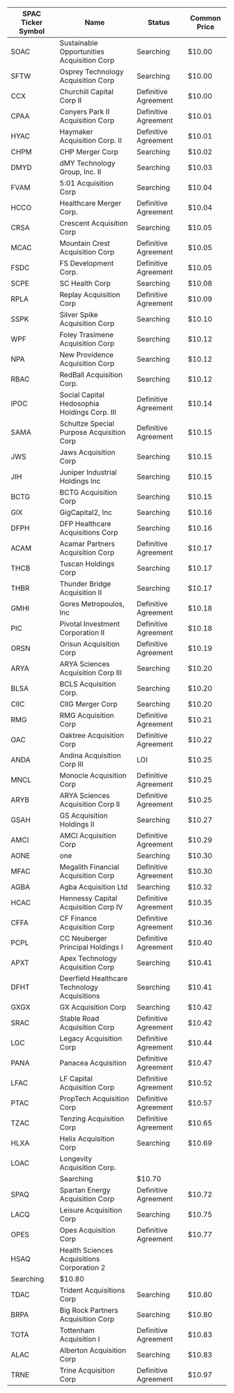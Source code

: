 SPAC Ticker Symbol | Name                                         | Status               | Common Price 
------------------ | -------------------------------------------- | -------------------- | -------------
SOAC               | Sustainable Opportunities Acquisition Corp   | Searching            | $10.00       
SFTW               | Osprey Technology Acquisition Corp           | Searching            | $10.00       
CCX                | Churchill Capital Corp II                    | Definitive Agreement | $10.00       
CPAA               | Conyers Park II Acquisition Corp             | Definitive Agreement | $10.01       
HYAC               | Haymaker Acquisition Corp. II                | Definitive Agreement | $10.01       
CHPM               | CHP Merger Corp                              | Searching            | $10.02       
DMYD               | dMY Technology Group, Inc. II                | Searching            | $10.03       
FVAM               | 5:01 Acquisition Corp                        | Searching            | $10.04       
HCCO               | Healthcare Merger Corp.                      | Definitive Agreement | $10.04       
CRSA               | Crescent Acquisition Corp                    | Searching            | $10.05       
MCAC               | Mountain Crest Acquisition Corp              | Definitive Agreement | $10.05       
FSDC               | FS Development Corp.                         | Definitive Agreement | $10.05       
SCPE               | SC Health Corp                               | Searching            | $10.08       
RPLA               | Replay Acquisition Corp                      | Definitive Agreement | $10.09       
SSPK               | Silver Spike Acquisition Corp                | Searching            | $10.10       
WPF                | Foley Trasimene Acquisition Corp             | Searching            | $10.12       
NPA                | New Providence Acquisition Corp              | Searching            | $10.12       
RBAC               | RedBall Acquisition Corp.                    | Searching            | $10.12       
IPOC               | Social Capital Hedosophia Holdings Corp. III | Definitive Agreement | $10.14       
SAMA               | Schultze Special Purpose Acquisition Corp    | Definitive Agreement | $10.15       
JWS                | Jaws Acquisition Corp                        | Searching            | $10.15       
JIH                | Juniper Industrial Holdings Inc              | Searching            | $10.15       
BCTG               | BCTG Acquisition Corp                        | Searching            | $10.15       
GIX                | GigCapital2, Inc                             | Searching            | $10.16       
DFPH               | DFP Healthcare Acquisitions Corp             | Searching            | $10.16       
ACAM               | Acamar Partners Acquisition Corp             | Definitive Agreement | $10.17       
THCB               | Tuscan Holdings Corp                         | Searching            | $10.17       
THBR               | Thunder Bridge Acquisition II                | Searching            | $10.17       
GMHI               | Gores Metropoulos, Inc                       | Definitive Agreement | $10.18       
PIC                | Pivotal Investment Corporation II            | Definitive Agreement | $10.18       
ORSN               | Orisun Acquisition Corp                      | Definitive Agreement | $10.19       
ARYA               | ARYA Sciences Acquisition Corp III           | Searching            | $10.20       
BLSA               | BCLS Acquisition Corp.                       | Searching            | $10.20       
CIIC               | CIIG Merger Corp                             | Searching            | $10.20       
RMG                | RMG Acquisition Corp                         | Definitive Agreement | $10.21       
OAC                | Oaktree Acquisition Corp                     | Definitive Agreement | $10.22       
ANDA               | Andina Acquisition Corp III                  | LOI                  | $10.25       
MNCL               | Monocle Acquisition Corp                     | Definitive Agreement | $10.25       
ARYB               | ARYA Sciences Acquisition Corp II            | Definitive Agreement | $10.25       
GSAH               | GS Acquisition Holdings II                   | Searching            | $10.27       
AMCI               | AMCI Acquisition Corp                        | Definitive Agreement | $10.29       
AONE               | one                                          | Searching            | $10.30       
MFAC               | Megalith Financial Acquisition Corp          | Definitive Agreement | $10.30       
AGBA               | Agba Acquisition Ltd                         | Searching            | $10.32       
HCAC               | Hennessy Capital Acquisition Corp IV         | Definitive Agreement | $10.35       
CFFA               | CF Finance Acquisition Corp                  | Definitive Agreement | $10.36       
PCPL               | CC Neuberger Principal Holdings I            | Definitive Agreement | $10.40       
APXT               | Apex Technology Acquisition Corp             | Searching            | $10.41       
DFHT               | Deerfield Healthcare Technology Acquisitions | Searching            | $10.41       
GXGX               | GX Acquisition Corp                          | Searching            | $10.42       
SRAC               | Stable Road Acquisition Corp                 | Definitive Agreement | $10.42       
LGC                | Legacy Acquisition Corp                      | Definitive Agreement | $10.44       
PANA               | Panacea Acquisition                          | Definitive Agreement | $10.47       
LFAC               | LF Capital Acquisition Corp                  | Definitive Agreement | $10.52       
PTAC               | PropTech Acquisition Corp                    | Definitive Agreement | $10.57       
TZAC               | Tenzing Acquisition Corp                     | Definitive Agreement | $10.65       
HLXA               | Helix Acquisition Corp                       | Searching            | $10.69       
LOAC               | Longevity Acquisition Corp.
                 | Searching            | $10.70       
SPAQ               | Spartan Energy Acquisition Corp              | Definitive Agreement | $10.72       
LACQ               | Leisure Acquisition Corp                     | Searching            | $10.75       
OPES               | Opes Acquisition Corp                        | Definitive Agreement | $10.77       
HSAQ               | Health Sciences Acquisitions Corporation 2
  | Searching            | $10.80       
TDAC               | Trident Acquisitions Corp                    | Searching            | $10.80       
BRPA               | Big Rock Partners Acquisition Corp           | Searching            | $10.80       
TOTA               | Tottenham Acquisition I                      | Definitive Agreement | $10.83       
ALAC               | Alberton Acquisition Corp                    | Searching            | $10.83       
TRNE               | Trine Acquisition Corp                       | Definitive Agreement | $10.97       
